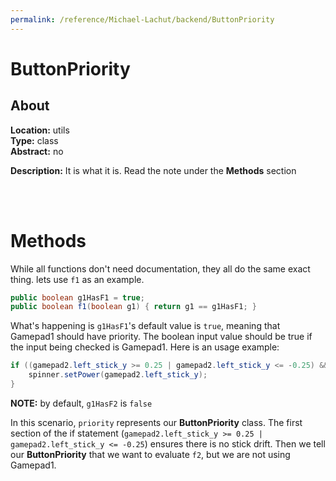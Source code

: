 ```yaml
---
permalink: /reference/Michael-Lachut/backend/ButtonPriority
---
```


# ButtonPriority

## About

**Location:**                   utils   <br>
**Type:**                       class   <br>
**Abstract:**                   no

**Description:**
It is what it is. Read the note under the **Methods** section

<br>
<br>

# Methods

While all functions don't need documentation, they all do the same exact thing. lets use `f1` as an example.

```java
public boolean g1HasF1 = true;
public boolean f1(boolean g1) { return g1 == g1HasF1; }
```

What's happening is `g1HasF1`'s default value is `true`, meaning that Gamepad1 should have priority. The boolean input value
should be true if the input being checked is Gamepad1. Here is an usage example:

```java
if ((gamepad2.left_stick_y >= 0.25 | gamepad2.left_stick_y <= -0.25) && priority.f2(false)) {
    spinner.setPower(gamepad2.left_stick_y);
}
```

**NOTE:** by default, `g1HasF2` is `false`

In this scenario, `priority` represents our **ButtonPriority** class.
The first section of the if statement (`gamepad2.left_stick_y >= 0.25 | gamepad2.left_stick_y <= -0.25`) ensures there is no stick drift.
Then we tell our **ButtonPriority** that we want to evaluate `f2`, but we are not using Gamepad1.